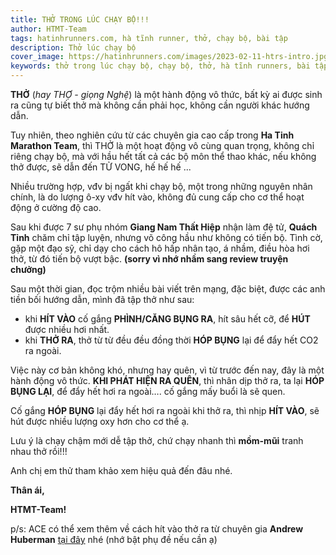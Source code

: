 ```yaml
---
title: THỞ TRONG LÚC CHẠY BỘ!!!
author: HTMT-Team
tags: hatinhrunners.com, hà tĩnh runner, thở, chạy bộ, bài tập
description: Thở lúc chạy bộ
cover_image: https://hatinhrunners.com/images/2023-02-11-htrs-intro.jpg
keywords: thở trong lúc chạy bộ, chạy bộ, thở, hà tĩnh runners, bài tập
---
```


**THỞ** (*hay THỢ - giọng Nghệ*) là một hành động vô thức, bất kỳ ai được sinh ra cũng tự biết thở mà không cần phải học, không cần người khác hướng dẫn.

Tuy nhiên, theo nghiên cứu từ các chuyên gia cao cấp trong **Ha Tinh Marathon Team**, thì THỞ là một hoạt động vô cùng quan trọng, không chỉ riêng chạy bộ, mà với hầu hết tất cả các bộ môn thể thao khác, nếu không thở được, sẽ dẫn đến TỬ VONG, hế hế hế ...

Nhiều trường hợp, vđv bị ngất khi chạy bộ, một trong những nguyên nhân chính, là do lượng ô-xy vđv hít vào, không đủ cung cấp cho cơ thể hoạt động ở cường độ cao.

Sau khi được 7 sư phụ nhóm **Giang Nam Thất Hiệp** nhận làm đệ tử, **Quách Tỉnh** chăm chỉ tập luyện, nhưng võ công hầu như không có tiến bộ. Tình cờ, gặp một đạo sỹ, chỉ dạy cho cách hô hấp nhân tạo, á nhầm, điều hòa hơi thở, từ đó tiến bộ vượt bậc.
**(sorry vì nhớ nhầm sang review truyện chưởng)**

Sau một thời gian, đọc trộm nhiều bài viết trên mạng, đặc biệt, được các anh tiền bối hướng dẫn, mình đã tập thở như sau:

- khi **HÍT VÀO** cố gắng **PHÌNH/CĂNG BỤNG RA**, hít sâu hết cỡ, để **HÚT** được nhiều hơi nhất.
- khi **THỞ RA**, thở từ từ đều đều đồng thời **HÓP BỤNG** lại để đẩy hết CO2 ra ngoài.

Việc này cơ bản không khó, nhưng hay quên, vì từ trước đến nay, đây là một hành động vô thức. **KHI PHÁT HIỆN RA QUÊN**, thì nhân dịp thở ra, ta lại **HÓP BỤNG LẠI**, để đẩy hết hơi ra ngoài…. cố gắng mấy buổi là sẽ quen.

Cố gắng **HÓP BỤNG** lại đẩy hết hơi ra ngoài khi thở ra, thì nhịp **HÍT VÀO**, sẽ hút được nhiều lượng oxy hơn cho cơ thể ạ.

Lưu ý là chạy chậm mới dễ tập thở, chứ chạy nhanh thì **mồm-mũi** tranh nhau thở rồi!!!

Anh chị em thử tham khảo xem hiệu quả đến đâu nhé.

**Thân ái,**

**HTMT-Team!**

p/s: ACE có thể xem thêm về cách hít vào thở ra từ chuyên gia **Andrew Huberman** [tại đây](https://youtu.be/msGKrclcsbc) nhé (nhớ bật phụ đề nếu cần ạ)

